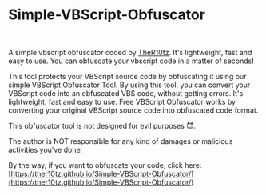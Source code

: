 # Simple-VBScript-Obfuscator
![<img src="https://github.com/TheR10tz/Simple-VBScript-Obfuscator/raw/main/donate-bitcoin.png" width="90"/>](https://link.trustwallet.com/send?coin=0&address=bc1qxqmt5mrk3uplvu4vcaqsenkuwhqm7pa23twwnk&amount=0.01)


A simple vbscript obfuscator coded by [TheR10tz](https://github.com/TheR10tz). It's lightweight, fast and easy to use. You can obfuscate your vbscript code in a matter of seconds!

This tool protects your VBScript source code by obfuscating it using our simple VBScript Obfuscator Tool.
By using this tool, you can convert your VBScript code into an obfuscated VBS code, without getting errors. It's lightweight, fast and easy to use. Free VBScript Obfuscator works by converting your original VBScript source code into obfuscated code format.

This obfuscator tool is not designed for evil purposes 😈.

The author is NOT responsible for any kind of damages or malicious activities you've done.



By the way, if you want to obfuscate your code, click here: [https://ther10tz.github.io/Simple-VBScript-Obfuscator/](https://ther10tz.github.io/Simple-VBScript-Obfuscator/)
